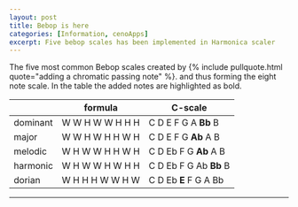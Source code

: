 ```yaml
---
layout: post
title: Bebop is here
categories: [Information, cenoApps]
excerpt: Five bebop scales has been implemented in Harmonica scaler
---
```


The five most common Bebop scales created by {% include pullquote.html quote="adding a chromatic passing note" %}. 
and thus forming the eight note scale. In the table the added notes are highlighted as bold.

|                | formula          | C-scale                 |
| -------------- | -----------------| ----------------------- |
| dominant       | W W H W W H H H  |  C D E F G A **Bb** B   |
| major          | W W H W H H W H  |  C D E F G **Ab** A B   |
| melodic        | W H W W H H W H  |  C D Eb F G **Ab** A B  |
| harmonic       | W H W W H W H H  |  C D Eb F G Ab **Bb** B |
| dorian         | W H H H W W H W  |  C D Eb **E** F G A Bb  |




---------------------------------------
